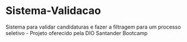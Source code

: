 # Sistema-Validacao
Sistema para validar candidaturas e fazer a filtragem para um processo seletivo - Projeto oferecido pela DIO Santander Bootcamp

